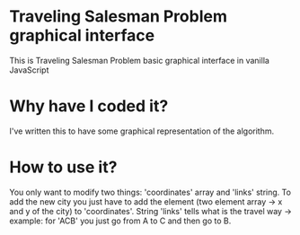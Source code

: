 # Traveling Salesman Problem graphical interface
This is Traveling Salesman Problem basic graphical interface in vanilla JavaScript
# Why have I coded it?
I've written this to have some graphical representation of the algorithm.
# How to use it?
You only want to modify two things: 'coordinates' array and 'links' string.
To add the new city you just have to add the element (two element array -> x and y of the city) to 'coordinates'.
String 'links' tells what is the travel way -> example: for 'ACB' you just go from A to C and then go to B.
